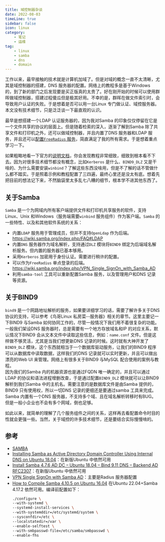 ```yaml
---
title: 域控制器杂谈 
date: 2022-08-03
timeLine: true
sidebar: false  
icon: linux
category:  
    - 笔记  
    - 运维      
tag:   
    - linux  
    - samba  
    - dns  
    - domain
---    
```


工作以来，最早接触的技术就是计算机加域了。但是对域的概念一直不太清晰，尤其是域控制器的搭建，DNS 服务器的配置。网络上的教程多是基于Windows 的，到了新的部门之后发现要是买正版真的太贵了。好在刚开始的时候可以使用群晖做域控制器，搭建过程傻瓜但是极其好用。不幸的是，群晖在做文件索引时，会导致用户认证的失败。于是想着是否可以用一台Linux 专门做认证、域控服务器。本文没有技术细节，只是泛泛谈一下最直观的认识。    

最早是想搭建一个LDAP 认证服务器的，因为我对Samba 的印象仅仅停留在它是一个文件共享的协议的层面上。但是随着检索的深入，逐渐了解到Samba 除了共享文件和打印机之外，还可以做域控制器，并且内置了DNS 服务器和LDAP 服务，并且还可以[配置`FreeRadius` 服务](https://wiki.samba.org/index.php/VPN_Single_SignOn_with_Samba_AD)，简直满足了我的所有需求。于是想着重点学习一下。

如果粗略地看一下官方的[说明文档](https://wiki.samba.org/index.php/Main_Page)，你会发现教程非常细致，细致到根本看不下去。因为对很多技术细节都没有概念，比如`Kerberos` 是什么、`BIND9_DLZ` 又是干啥的、为什么需要安装`winbind`？了解这些东西没啥用，但是不了解的话不管做什么都不踏实。于是照着示例和教程配置了三四遍，最终心里还是没太有底。想着先把目前的想法记下来，不然脑袋里太多乱七八糟的细节，根本学不进其他东西了。  

## 关于Samba  
`Samba` 是一个为网域内所有客户端提供文件和打印机共享服务的软件，支持Linux、Unix 和Windows（服务端需要`winbind` 服务组件）作为客户端。`Samba` 的一些特性、以及和其他软件系统的关系：  
- 内置`LDAP` 服务用于管理成员，但并不支持`OpenLdap` 作为后端。<https://wiki.samba.org/index.php/FAQ#LDAP>  
- 内置`DNS` 服务器作为域名解析，支持通过`DLZ` 模块将`BIND9` 绑定为后端域名解析服务。但内置的服务器已基本够用。  
- 采用`Kerberos` 加密用于身份认证。需要进行稍许的配置。    
- 可以作为`FreeRadius` 单点登录的后端。<https://wiki.samba.org/index.php/VPN_Single_SignOn_with_Samba_AD>  
- 利用`samba-tool` 工具可以重新配置Samba 服务，以及管理用户和DNS 记录等资源。


## 关于BIND9  

`bind9` 是一个网路地址解析的服务，如果要详细学习的话，需要了解许多关于DNS 协议的支持，可以参考《鸟哥Linux 私房菜--服务器》相关的章节。这里主要记一下BIND9 与Samba 如何协同工作的，尽管一般情况下我们用不着很复杂的功能。  
一般我们架设DNS 服务器时，总是需要有一个地方存放域名和IP 的对应关系，默认情况下BIND9 会从文本文件中读取这些信息，例如：`name.conf` 文件。但是这样做不够灵活，尤其是当我们想更新DNS 记录的时候。这时就有大神开发了`BIND9_DLZ` 模块，这个东西就相当于一个数据库驱动服务，让我们的BIND9 程序可以从数据库中读取数据，这样我们的DNS 记录就可以实时更新，并且可以做出漂亮的Web UI 来管理。网络上有很多关于BIND9 与MySQL 配合使用的案例与教程。  
因为我们的Samba 内的机器资源也是通过FQDN 唯一确定的，并且可以通过LDAP 的协议和语法进程增删改查，于是通过配置`BIND9_DLZ` 模块就可以让BIND9 解析到我们Samba 中的主机名。需要注意的是数据库文件是由Samba 提供的，BIND9 只有使用权，所以一切DNS 记录的更细还是要通过samba 工具来完成。  
Samba 内置有一个DNS 服务器，不支持多个域、且在域名解析转移时有BUG。但是一般小企业也不会有多个网域，倒也足够。


如此以来，就简单的理解了几个服务组件之间的关系，这样再去看配置命令时目的性就会更强一些。当然，关于域控的许多技术细节，还是要结合实际慢慢啃的。  

## 参考  
- [SAMBA](https://www.jianshu.com/p/15893eece2ee)  
- [Installing Samba as Active Directory Domain Controller Using Internal DNS on Ubuntu 18.04](http://biroinfotek.com/installing-samba-as-active-directory-domain-controller-using-internal-dns-on-ubuntu-18-04/)：在新版Ubuntu 中依然可用    
- [Install Samba 4.7.6 AD DC – Ubuntu 18.04 – Bind 9.11 DNS – Backend AD RFC2307](http://biroinfotek.com/install-samba-4-7-6-ad-dc-ubuntu-18-04-bind-9-11-dns-backend-ad-rfc2307/)：在新版Ubuntu 中依然可用  
- [VPN Single SignOn with Samba AD](https://wiki.samba.org/index.php/VPN_Single_SignOn_with_Samba_AD)：主要是Radius 服务器配置   
- [How to Compile Samba 4.10.5 on Ubuntu 16.04](https://www.kombitz.com/2019/07/08/how-to-compile-samba-4-10-5-on-ubuntu-16-04/) 在Ubuntu 22.04+Samba 4.17.2 依然可用。编译前配置如下：  
    ```bash  
    ./configure \
    --with-systemd \
    --systemd-install-services \
    --with-systemddir=/etc/systemd/system \
    --sysconfdir=/etc \
    --localstatedir=/var \
    --enable-selftest \
    --with-smbpasswd-file=/etc/samba/smbpasswd \
    --enable-fhs
    ```